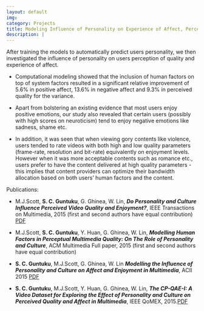 ```yaml
---
layout: default
img: 
category: Projects
title: Modeling Influence of Personality on Experience of Affect, Perception of Quality and Enjoyment in Multimedia   
description: |
---
```

After training the models to automatically predict users personality, we then investigated the influence of personality on users perception of quality and experience of affect.    

  * Computational modeling showed that the inclusion of human factors on top of system factors resulted in a significant relative improvement of 5.6% in positive affect, 13.6% in negative affect and 9.3% in perceived quality for the variance.    
 
  * Apart from bolstering an existing evidence that most users enjoy positive emotions, our study also revealed that certain users (possibly with high scores on neuroticism) tend to enjoy negative emotions like sadness, shame etc.     
 
  * In addition, it was seen that when viewing gory contents like violence, users tended to rate videos with both high and low quality parameters (frame-rate, resolution and bit-rate) equivalently on enjoyment levels. However when it was more acceptable contents such as romance etc., users prefer to have the content delivered at high quality parameters - this implies that content providers can optimize their bandwidth allocation based on both users’ human factors and the content. 
  
Publications:   

  + M.J.Scott, **S. C. Guntuku**,  G. Ghinea, W. Lin, **_Do Personality and Culture Influence Perceived Video Quality and Enjoyment?_**, IEEE Transactions on Multimedia, 2015 (first and second authors have equal contribution) [PDF](https://goo.gl/cIivwF)   
 
  + M.J.Scott, **S. C. Guntuku**,  Y. Huan, G. Ghinea, W. Lin, **_Modelling Human Factors in Perceptual Multimedia Quality: On The Role of Personality and Culture_**, ACM Multimedia Full paper, 2015 (first and second authors have equal contribution)    
 
  + **S. C. Guntuku**, M.J.Scott, G. Ghinea, W. Lin **_Modelling the Influence of Personality and Culture on Affect and Enjoyment in Multimedia_**, ACII 2015 [PDF](https://www.researchgate.net/publication/279196284_Modelling_The_Influence_of_Personality_and_Culture_on_Affect_and_Enjoyment_in_Multimedia)    
 
  + **S. C. Guntuku**, M.J.Scott, Y. Huan, G. Ghinea, W. Lin, **_The CP-QAE-I: A Video Dataset for Exploring the Effect of Personality and Culture on Perceived Quality and Affect in Multimedia_**, IEEE QoMEX, 2015.[PDF](https://www.researchgate.net/publication/274732186_The_CP-QAE-I_A_Video_Dataset_for_Exploring_the_Effects_of_Personality_and_Culture_on_Perceived_Quality_and_Affect_in_Multimedia)
